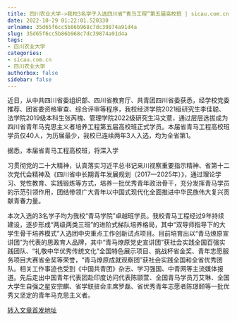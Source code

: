 ```yaml
---
title: 四川农业大学->我校3名学子入选四川省“青马工程”第五届高校班 | sicau.com.cn
date: 2022-10-29 01:22:01.520330
urlname: 35d65f6cc5b86b968c7dc39874a91d4a
slug: 35d65f6cc5b86b968c7dc39874a91d4a
tags: 
- 四川农业大学
categories:
- sicau.com.cn
- 四川农业大学
authorbox: false
sidebar: false
---
```

近日，从中共四川省委组织部、四川省教育厅、共青团四川省委获悉，经学校党委推荐、团省委资格审查、综合评审等程序，我校经济学院2021级研究生李佳聪、法学院2019级本科生张芮槐、管理学院2022级研究生冯文薏，通过层层选拔成为四川省青年马克思主义者培养工程第五届高校班正式学员。本届省青马工程高校班学员仅40人，为历届最少，我校已连续两年3人入选，均为全省第1。

据悉，本届省青马工程高校班，将深入学
<!--more-->
习贯彻党的二十大精神，认真落实习近平总书记来川视察重要指示精神、省第十二次党代会精神及《四川省中长期青年发展规划（2017—2025年）》，通过理论学习、党性教育、实践锻炼等方式，培养一批优秀青年政治骨干，充分发挥青马学员的示范引领作用，团结带领广大青年以中国式现代化全面推进中华民族伟大复兴贡献青春力量。

本次入选的3名学子均为我校“青马学院”卓越班学员。我校青马工程经过9年持续建设，逐步形成“两级两类三班”的进阶式梯队培养格局，其中“双导师指导下的大学生骨干培养模式”入选团中央重点工作创新试点项目。目前培育出以“青马燎原宣讲团”为代表的思政育人品牌，其中“青马燎原党史宣讲团”获社会实践全国百强实践团队、“礼敬中华优秀传统文化”全国特色展示项目、挑战杯省金奖、青年志愿服务项目大赛省金奖等荣誉，“青马燎原成就观察团”获社会实践全国和全省优秀团队。相关工作事迹也受到《中国共青团》杂志、学习强国、中青网等主流媒体报道。先后走出中国青年代表团赴印度访问代表陈颐萱、全国青马学员万艾琳、全国大学生自强之星安宗麒、省学联驻会主席罗磊、省优秀青年志愿者陈璟颐等一批优秀又坚定的青年马克思主义者。



[转入文章首发地址](https://news.sicau.edu.cn/info/1078/69988.htm)